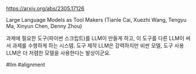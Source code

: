 https://arxiv.org/abs/2305.17126

Large Language Models as Tool Makers (Tianle Cai, Xuezhi Wang, Tengyu Ma, Xinyun Chen, Denny Zhou)

과제에 필요한 도구(파이썬 스크립트)를 LLM이 만들게 하고, 이 도구를 다른 LLM이 써서 과제를 수행하게 하는 시스템. 도구 제작 LLM은 강력하지만 비싼 모델, 도구 사용 LLM은 더 저렴한 모델을 사용한다는 발상이군요.

#llm #alignment 